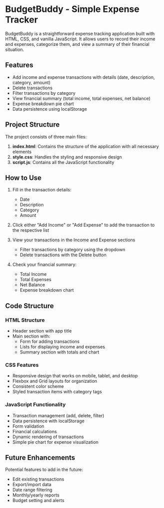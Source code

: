 # BudgetBuddy - Simple Expense Tracker

BudgetBuddy is a straightforward expense tracking application built with HTML, CSS, and vanilla JavaScript. It allows users to record their income and expenses, categorize them, and view a summary of their financial situation.

## Features

- Add income and expense transactions with details (date, description, category, amount)
- Delete transactions
- Filter transactions by category
- View financial summary (total income, total expenses, net balance)
- Expense breakdown pie chart
- Data persistence using localStorage

## Project Structure

The project consists of three main files:

1. **index.html**: Contains the structure of the application with all necessary elements
2. **style.css**: Handles the styling and responsive design
3. **script.js**: Contains all the JavaScript functionality

## How to Use

1. Fill in the transaction details:
   - Date
   - Description
   - Category
   - Amount

2. Click either "Add Income" or "Add Expense" to add the transaction to the respective list

3. View your transactions in the Income and Expense sections
   - Filter transactions by category using the dropdown
   - Delete transactions with the Delete button

4. Check your financial summary:
   - Total Income
   - Total Expenses
   - Net Balance
   - Expense breakdown chart

## Code Structure

### HTML Structure

- Header section with app title
- Main section with:
  - Form for adding transactions
  - Lists for displaying income and expenses
  - Summary section with totals and chart

### CSS Features

- Responsive design that works on mobile, tablet, and desktop
- Flexbox and Grid layouts for organization
- Consistent color scheme
- Styled transaction items with category tags

### JavaScript Functionality

- Transaction management (add, delete, filter)
- Data persistence with localStorage
- Form validation
- Financial calculations
- Dynamic rendering of transactions
- Simple pie chart for expense visualization

## Future Enhancements

Potential features to add in the future:
- Edit existing transactions
- Export/import data
- Date range filtering
- Monthly/yearly reports
- Budget setting and alerts
